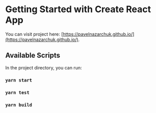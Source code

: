 # Getting Started with Create React App

You can visit project here: [https://pavelnazarchuk.github.io/](https://pavelnazarchuk.github.io/).

## Available Scripts

In the project directory, you can run:

### `yarn start`

### `yarn test`

### `yarn build`
